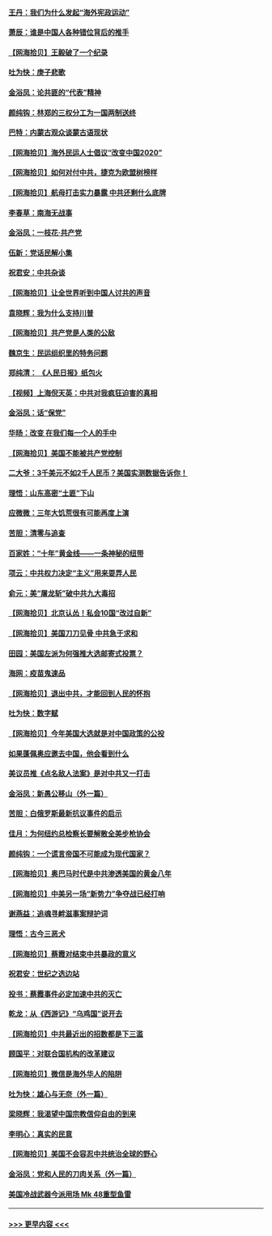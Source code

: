 #### [王丹：我们为什么发起“海外宪政运动”](../pages/nsc993/n12380286.md?t=09051302) 
#### [萧辰：谁是中国人各种错位背后的推手](../pages/nsc993/n12379800.md?t=09051302) 
#### [【网海拾贝】王毅破了一个纪录](../pages/nsc993/n12379251.md?t=09051302) 
#### [吐为快：庚子悲歌](../pages/nsc993/n12378821.md?t=09051302) 
#### [金浴凤：论共匪的“代表”精神](../pages/nsc993/n12377546.md?t=09051302) 
#### [颜纯钩：林郑的三权分工为一国两制送终](../pages/nsc993/n12377306.md?t=09051302) 
#### [巴特：内蒙古观众谈蒙古语现状](../pages/nsc993/n12376923.md?t=09051302) 
#### [【网海拾贝】海外民运人士倡议“改变中国2020”](../pages/nsc993/n12376682.md?t=09051302) 
#### [【网海拾贝】如何对付中共，捷克为欧盟树榜样](../pages/nsc993/n12374209.md?t=09051302) 
#### [【网海拾贝】航母打击实力暴露 中共还剩什么底牌](../pages/nsc993/n12371825.md?t=09051302) 
#### [李春草：南海无战事](../pages/nsc993/n12371159.md?t=09051302) 
#### [金浴凤：一枝花·共产党](../pages/nsc993/n12368757.md?t=09051302) 
#### [伍新：党话民解小集](../pages/nsc993/n12366907.md?t=09051302) 
#### [祝君安：中共杂谈](../pages/nsc993/n12366076.md?t=09051302) 
#### [【网海拾贝】让全世界听到中国人讨共的声音](../pages/nsc993/n12365569.md?t=09051302) 
#### [袁晓辉：我为什么支持川普](../pages/nsc993/n12362670.md?t=09051302) 
#### [【网海拾贝】共产党是人类的公敌](../pages/nsc993/n12363182.md?t=09051302) 
#### [魏京生：民运组织里的特务问题](../pages/nsc993/n12363010.md?t=09051302) 
#### [郑纯清： 《人民日报》纸包火](../pages/nsc993/n12362706.md?t=09051302) 
#### [【视频】上海倪天英：中共对我疯狂迫害的真相](../pages/nsc993/n12356341.md?t=09051302) 
#### [金浴凤：话“保党”](../pages/nsc993/n12361867.md?t=09051302) 
#### [华旸：改变 在我们每一个人的手中](../pages/nsc993/n12361774.md?t=09051302) 
#### [【网海拾贝】美国不能被共产党控制](../pages/nsc993/n12360271.md?t=09051302) 
#### [二大爷：3千美元不如2千人民币？美国实测数据告诉你！](../pages/nsc993/n12358563.md?t=09051302) 
#### [理悟：山东高密“土匪”下山](../pages/nsc993/n12358535.md?t=09051302) 
#### [应微微：三年大饥荒很有可能再度上演](../pages/nsc993/n12358523.md?t=09051302) 
#### [苦胆：清零与追查](../pages/nsc993/n12358501.md?t=09051302) 
#### [百家姓：“十年”黄金线——一条神秘的纽带](../pages/nsc993/n12358319.md?t=09051302) 
#### [项云：中共权力决定“主义”用来耍弄人民](../pages/nsc993/n12358172.md?t=09051302) 
#### [俞元：美“屠龙斩”破中共九大毒招](../pages/nsc993/n12357822.md?t=09051302) 
#### [【网海拾贝】北京认怂！私会10国“改过自新”](../pages/nsc993/n12357784.md?t=09051302) 
#### [【网海拾贝】美国刀刀见骨 中共急于求和](../pages/nsc993/n12355511.md?t=09051302) 
#### [田园：美国左派为何强推大选邮寄式投票？](../pages/nsc993/n12352963.md?t=09051302) 
#### [海网：疫苗鬼速品](../pages/nsc993/n12354438.md?t=09051302) 
#### [【网海拾贝】退出中共，才能回到人民的怀抱](../pages/nsc993/n12352634.md?t=09051302) 
#### [吐为快：数字赋](../pages/nsc993/n12352317.md?t=09051302) 
#### [【网海拾贝】今年美国大选就是对中国政策的公投](../pages/nsc993/n12350973.md?t=09051302) 
#### [如果蓬佩奥应邀去中国，他会看到什么](../pages/nsc993/n12350945.md?t=09051302) 
#### [美议员推《点名敌人法案》是对中共又一打击](../pages/nsc993/n12350765.md?t=09051302) 
#### [金浴凤：新愚公移山（外一篇）](../pages/nsc993/n12350253.md?t=09051302) 
#### [苦胆：白俄罗斯最新抗议事件的启示](../pages/nsc993/n12349989.md?t=09051302) 
#### [佳月：为何纽约总检察长要解散全美步枪协会](../pages/nsc993/n12349939.md?t=09051302) 
#### [颜纯钩：一个谎言帝国不可能成为现代国家？](../pages/nsc993/n12349898.md?t=09051302) 
#### [【网海拾贝】奥巴马时代是中共渗透美国的黄金八年](../pages/nsc993/n12349284.md?t=09051302) 
#### [【网海拾贝】中美另一场“新势力”争夺战已经打响](../pages/nsc993/n12346998.md?t=09051302) 
#### [谢燕益：追魂寻衅滋事案辩护词](../pages/nsc993/n12346892.md?t=09051302) 
#### [理悟：古今三恶犬](../pages/nsc993/n12345190.md?t=09051302) 
#### [【网海拾贝】蔡霞对结束中共暴政的意义](../pages/nsc993/n12344263.md?t=09051302) 
#### [祝君安：世纪之选边站](../pages/nsc993/n12342382.md?t=09051302) 
#### [投书：蔡霞事件必定加速中共的灭亡](../pages/nsc993/n12341881.md?t=09051302) 
#### [乾龙：从《西游记》“乌鸡国”说开去](../pages/nsc993/n12341690.md?t=09051302) 
#### [【网海拾贝】中共最近出的招数都是下三滥](../pages/nsc993/n12341593.md?t=09051302) 
#### [顾国平：对联合国机构的改革建议](../pages/nsc993/n12339928.md?t=09051302) 
#### [【网海拾贝】微信是海外华人的陷阱](../pages/nsc993/n12338868.md?t=09051302) 
#### [吐为快：雄心与无奈（外一篇）](../pages/nsc993/n12338132.md?t=09051302) 
#### [梁晓辉：我渴望中国宗教信仰自由的到来](../pages/nsc993/n12336657.md?t=09051302) 
#### [李明心：真实的民意](../pages/nsc993/n12336089.md?t=09051302) 
#### [【网海拾贝】美国不会容忍中共统治全球的野心](../pages/nsc993/n12336063.md?t=09051302) 
#### [金浴凤：党和人民的刀肉关系（外一篇）](../pages/nsc993/n12335834.md?t=09051302) 
#### [美国冷战武器今派用场 Mk 48重型鱼雷](../pages/nsc993/n12335354.md?t=09051302) 

----
#### [ >>> 更早内容 <<< ](../indexes/nsc993-earlier.md)
